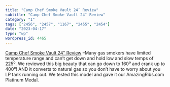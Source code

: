 ```yaml
---
title: "Camp Chef Smoke Vault 24″ Review"
subtitle: "Camp Chef Smoke Vault 24″ Review"
category: "1"
tags: ["2456", "2457", "1167", "2455", "2454"]
date: "2023-04-17"
type: "wp"
wordpress_id: 4465
---
```

[ Camp Chef Smoke Vault 24″ Review]( https://amazingribs.com/smoker/camp-chef-smoke-vault-24-review/) –Many gas smokers have limited temperature range and can’t get down and hold low and slow temps of 225⁰. We reviewed this big beauty that can go down to 160⁰ and crank up to 400⁰! AND it converts to natural gas so you don’t have to worry about you LP tank running out. We tested this model and gave it our AmazingRibs.com Platinum Medal.